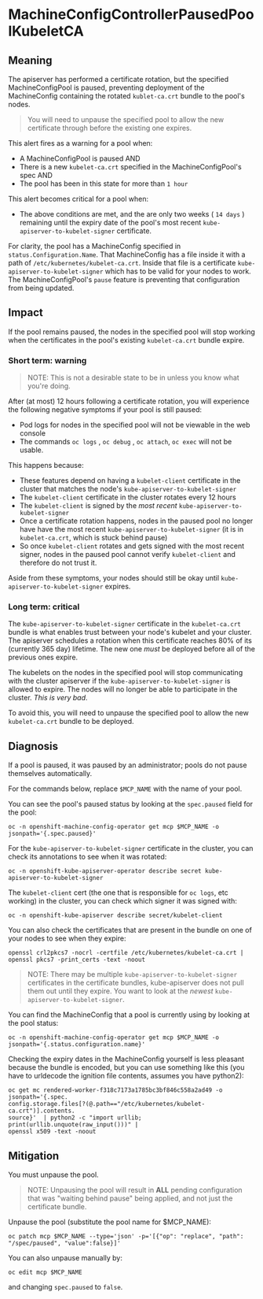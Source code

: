 # MachineConfigControllerPausedPoolKubeletCA

## Meaning

The apiserver has performed a certificate rotation, but the specified
MachineConfigPool is paused, preventing deployment of the MachineConfig
containing the rotated  `kublet-ca.crt` bundle to the pool's nodes.

>You will  need to unpause the specified pool to allow the new certificate
>through before the existing one expires.

This alert fires as a warning for a pool when:

- A MachineConfigPool is paused AND
- There is a new `kubelet-ca.crt` specified in the MachineConfigPool's spec AND
- The pool has been in this state for more than `1 hour`

This alert becomes critical for a pool when:

- The above conditions are met, and the are only two weeks ( `14 days` )
  remaining until the expiry date of the pool's most recent
  `kube-apiserver-to-kubelet-signer` certificate.

For clarity, the pool has a MachineConfig specified in
`status.Configuration.Name`. That MachineConfig has a file inside it with a path
of `/etc/kubernetes/kubelet-ca.crt`.  Inside that file is a certificate
`kube-apiserver-to-kubelet-signer` which has to be valid for your nodes to work.
The MachineConfigPool's `pause` feature is preventing that configuration from
being updated.

## Impact

If the pool remains paused, the nodes in the specified pool will stop working
when the certificates in the pool's existing `kubelet-ca.crt`  bundle expire.

### Short term: warning

> NOTE: This is not a desirable state to be in unless you know what you're
> doing.

After (at most) 12 hours following a certificate rotation, you will experience
the following negative symptoms if your pool is still paused:

- Pod logs for nodes in the specified pool will not be viewable in the web
  console
- The commands `oc logs`  ,  `oc debug` ,  `oc attach`,  `oc exec`  will not be
  usable.

This happens because:

- These features depend on having a  `kubelet-client` certificate in the cluster
  that matches the node's `kube-apiserver-to-kubelet-signer`
- The `kubelet-client` certificate in the cluster rotates every 12 hours
- The `kubelet-client` is signed by the *most recent*
  `kube-apiserver-to-kubelet-signer`
- Once a certificate rotation happens, nodes in the paused pool no longer have
  have the most recent  `kube-apiserver-to-kubelet-signer` (it is in
  `kubelet-ca.crt`, which is stuck behind pause)
- So once `kubelet-client` rotates and gets signed with the most recent signer,
  nodes in the paused pool cannot verify `kubelet-client` and therefore do not
  trust it.

Aside from these symptoms, your nodes should still be okay until
`kube-apiserver-to-kubelet-signer` expires.

### Long term: critical

The `kube-apiserver-to-kubelet-signer` certificate in the `kubelet-ca.crt`
bundle is what enables trust between your node's kubelet and your cluster. The
apiserver schedules a rotation when this certificate reaches 80% of its
(currently 365 day) lifetime. The new one *must* be deployed before all of the
previous ones expire.

The kubelets on the nodes in the specified pool will stop communicating with the
cluster apiserver if the `kube-apiserver-to-kubelet-signer`  is allowed to
expire. The nodes will no longer be able to participate in the cluster. *This is
very bad*.

To avoid this, you will need to unpause the specified pool to allow the new
`kubelet-ca.crt` bundle to be deployed.

## Diagnosis

If a pool is paused, it was paused by an administrator; pools do not pause
themselves automatically.

For the commands below, replace `$MCP_NAME` with the name of your pool.

You can see the pool's paused status by looking at the `spec.paused` field for
the pool:

```console
oc -n openshift-machine-config-operator get mcp $MCP_NAME -o jsonpath='{.spec.paused}'
```

For the `kube-apiserver-to-kubelet-signer` certificate in the cluster, you can
check its annotations to see when it was rotated:

```console
oc -n openshift-kube-apiserver-operator describe secret kube-apiserver-to-kubelet-signer
```

The `kubelet-client` cert (the one that is responsible for `oc logs`, etc
working) in the cluster, you can check which signer it was signed with:

```console
oc -n openshift-kube-apiserver describe secret/kubelet-client
```

You can also check the certificates that are present in the bundle on one of
your nodes to see when they expire:

```console
openssl crl2pkcs7 -nocrl -certfile /etc/kubernetes/kubelet-ca.crt | openssl pkcs7 -print_certs -text -noout
``````

>NOTE: There may be multiple `kube-apiserver-to-kubelet-signer` certificates in
>the certificate bundles, kube-apiserver does not pull them out until they
>expire. You want to look at the *newest* `kube-apiserver-to-kubelet-signer`.

You can find the MachineConfig that a pool is currently using by looking at the
pool status:

```console
oc -n openshift-machine-config-operator get mcp $MCP_NAME -o jsonpath='{.status.configuration.name}'
```

Checking the expiry dates in the MachineConfig yourself is less pleasant because
the bundle is encoded, but you can use something like this (you have to
urldecode the ignition file contents, assumes you have python2):

```console
oc get mc rendered-worker-f318c7173a1785bc3bf846c558a2ad49 -o jsonpath='{.spec.
config.storage.files[?(@.path=="/etc/kubernetes/kubelet-ca.crt")].contents.
source}'  | python2 -c "import urllib; print(urllib.unquote(raw_input()))" | 
openssl x509 -text -noout
```

## Mitigation

You must unpause the pool.

>NOTE: Unpausing the pool will result in **ALL** pending configuration that was
>"waiting behind pause" being applied, and not just the certificate bundle.

Unpause the pool (substitute the pool name for $MCP_NAME):

```console
oc patch mcp $MCP_NAME --type='json' -p='[{"op": "replace", "path": "/spec/paused", "value":false}]'
```

You can also unpause manually by:

```console
oc edit mcp $MCP_NAME
```

and changing `spec.paused` to `false`.
